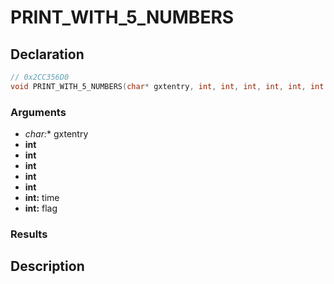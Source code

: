 # PRINT_WITH_5_NUMBERS

## Declaration
```cpp
// 0x2CC356D0
void PRINT_WITH_5_NUMBERS(char* gxtentry, int, int, int, int, int, int time, int flag);
```

### Arguments
- **char*:** gxtentry
- **int**
- **int**
- **int**
- **int**
- **int**
- **int:** time
- **int:** flag

### Results

## Description

